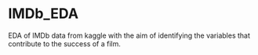 # IMDb_EDA
EDA of IMDb data from kaggle with the aim of identifying the variables that contribute to the success of a film.
